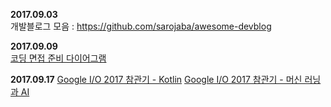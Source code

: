 **2017.09.03**  
개발블로그 모음 : https://github.com/sarojaba/awesome-devblog

**2017.09.09**  
[코딩 면접 준비 다이어그램](http://www.insightbook.co.kr/12211)

**2017.09.17**
[Google I/O 2017 참관기 - Kotlin](http://d2.naver.com/helloworld/7543578)
[Google I/O 2017 참관기 - 머신 러닝과 AI](http://d2.naver.com/helloworld/6908639)
